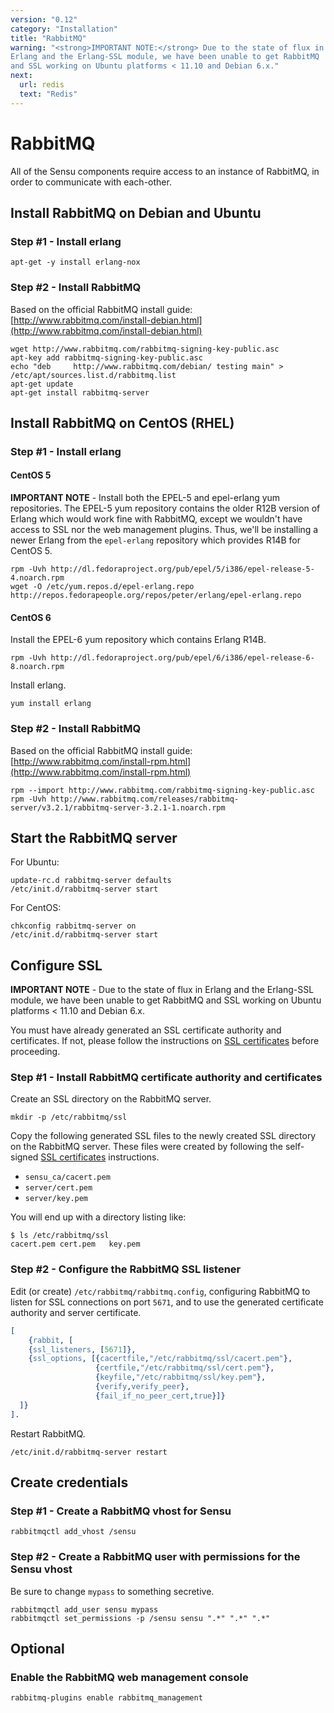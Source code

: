 ```yaml
---
version: "0.12"
category: "Installation"
title: "RabbitMQ"
warning: "<strong>IMPORTANT NOTE:</strong> Due to the state of flux in
Erlang and the Erlang-SSL module, we have been unable to get RabbitMQ
and SSL working on Ubuntu platforms < 11.10 and Debian 6.x."
next:
  url: redis
  text: "Redis"
---
```


# RabbitMQ

All of the Sensu components require access to an instance of RabbitMQ,
in order to communicate with each-other.

## Install RabbitMQ on Debian and Ubuntu

### Step #1 - Install erlang

``` shell
apt-get -y install erlang-nox
```

### Step #2 - Install RabbitMQ

Based on the official RabbitMQ install guide:
[http://www.rabbitmq.com/install-debian.html](http://www.rabbitmq.com/install-debian.html)

``` shell
wget http://www.rabbitmq.com/rabbitmq-signing-key-public.asc
apt-key add rabbitmq-signing-key-public.asc
echo "deb     http://www.rabbitmq.com/debian/ testing main" > /etc/apt/sources.list.d/rabbitmq.list
apt-get update
apt-get install rabbitmq-server
```

## Install RabbitMQ on CentOS (RHEL)

### Step #1 - Install erlang

#### CentOS 5

**IMPORTANT NOTE** - Install both the EPEL-5 and epel-erlang yum
  repositories. The EPEL-5 yum repository contains the older R12B
  version of Erlang which would work fine with RabbitMQ, except we
  wouldn't have access to SSL nor the web management plugins. Thus,
  we'll be installing a newer Erlang from the `epel-erlang` repository
  which provides R14B for CentOS 5.

``` shell
rpm -Uvh http://dl.fedoraproject.org/pub/epel/5/i386/epel-release-5-4.noarch.rpm
wget -O /etc/yum.repos.d/epel-erlang.repo http://repos.fedorapeople.org/repos/peter/erlang/epel-erlang.repo
```

#### CentOS 6

Install the EPEL-6 yum repository which contains Erlang R14B.

``` shell
rpm -Uvh http://dl.fedoraproject.org/pub/epel/6/i386/epel-release-6-8.noarch.rpm
```

Install erlang.

``` shell
yum install erlang
```

### Step #2 - Install RabbitMQ

Based on the official RabbitMQ install guide:
[http://www.rabbitmq.com/install-rpm.html](http://www.rabbitmq.com/install-rpm.html)

``` shell
rpm --import http://www.rabbitmq.com/rabbitmq-signing-key-public.asc
rpm -Uvh http://www.rabbitmq.com/releases/rabbitmq-server/v3.2.1/rabbitmq-server-3.2.1-1.noarch.rpm
```

## Start the RabbitMQ server

For Ubuntu:

``` shell
update-rc.d rabbitmq-server defaults
/etc/init.d/rabbitmq-server start
```

For CentOS:

``` shell
chkconfig rabbitmq-server on
/etc/init.d/rabbitmq-server start
```

## Configure SSL

**IMPORTANT NOTE** - Due to the state of flux in Erlang and the
  Erlang-SSL module, we have been unable to get RabbitMQ and SSL
  working on Ubuntu platforms < 11.10 and Debian 6.x.

You must have already generated an SSL certificate authority and
certificates. If not, please follow the instructions on [SSL
certificates](certificates) before proceeding.

### Step #1 - Install RabbitMQ certificate authority and certificates

Create an SSL directory on the RabbitMQ server.

``` shell
mkdir -p /etc/rabbitmq/ssl
```

Copy the following generated SSL files to the newly created SSL
directory on the RabbitMQ server. These files were created by
following the self-signed [SSL certificates](certificates)
instructions.

* `sensu_ca/cacert.pem`
* `server/cert.pem`
* `server/key.pem`

You will end up with a directory listing like:

```
$ ls /etc/rabbitmq/ssl
cacert.pem cert.pem   key.pem
```

### Step #2 - Configure the RabbitMQ SSL listener

Edit (or create) `/etc/rabbitmq/rabbitmq.config`, configuring RabbitMQ
to listen for SSL connections on port `5671`, and to use the generated
certificate authority and server certificate.

``` erlang
[
    {rabbit, [
    {ssl_listeners, [5671]},
    {ssl_options, [{cacertfile,"/etc/rabbitmq/ssl/cacert.pem"},
                   {certfile,"/etc/rabbitmq/ssl/cert.pem"},
                   {keyfile,"/etc/rabbitmq/ssl/key.pem"},
                   {verify,verify_peer},
                   {fail_if_no_peer_cert,true}]}
  ]}
].
```

Restart RabbitMQ.

``` shell
/etc/init.d/rabbitmq-server restart
```

## Create credentials

### Step #1 - Create a RabbitMQ vhost for Sensu

``` shell
rabbitmqctl add_vhost /sensu
```

### Step #2 - Create a RabbitMQ user with permissions for the Sensu vhost

Be sure to change `mypass` to something secretive.

``` shell
rabbitmqctl add_user sensu mypass
rabbitmqctl set_permissions -p /sensu sensu ".*" ".*" ".*"
```

## Optional

### Enable the RabbitMQ web management console

``` shell
rabbitmq-plugins enable rabbitmq_management
```
